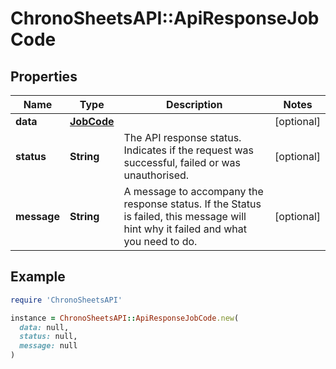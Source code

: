 # ChronoSheetsAPI::ApiResponseJobCode

## Properties

| Name | Type | Description | Notes |
| ---- | ---- | ----------- | ----- |
| **data** | [**JobCode**](JobCode.md) |  | [optional] |
| **status** | **String** | The API response status. Indicates if the request was successful, failed or was unauthorised. | [optional] |
| **message** | **String** | A message to accompany the response status.  If the Status is failed, this message will hint why it failed and what you need to do. | [optional] |

## Example

```ruby
require 'ChronoSheetsAPI'

instance = ChronoSheetsAPI::ApiResponseJobCode.new(
  data: null,
  status: null,
  message: null
)
```

